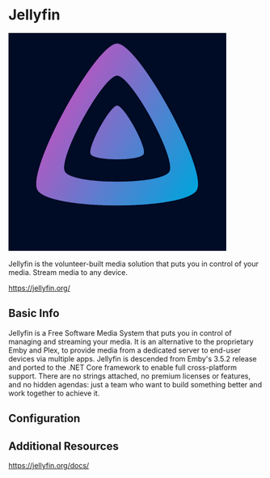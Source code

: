 # Jellyfin

![Alt text](../../assets/services/jellyfin/jellyfin.png)


Jellyfin is the volunteer-built media solution that puts you in control of your media. Stream media to any device.

https://jellyfin.org/



## Basic Info

Jellyfin is a Free Software Media System that puts you in control of managing and streaming your media. It is an alternative to the proprietary Emby and Plex, to provide media from a dedicated server to end-user devices via multiple apps. Jellyfin is descended from Emby's 3.5.2 release and ported to the .NET Core framework to enable full cross-platform support. There are no strings attached, no premium licenses or features, and no hidden agendas: just a team who want to build something better and work together to achieve it.


## Configuration




## Additional Resources


https://jellyfin.org/docs/

